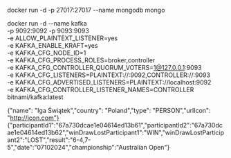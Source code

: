 docker run -d -p 27017:27017 --name mongodb mongo

docker run -d --name kafka \
-p 9092:9092 -p 9093:9093 \
-e ALLOW_PLAINTEXT_LISTENER=yes \
-e KAFKA_ENABLE_KRAFT=yes \
-e KAFKA_CFG_NODE_ID=1 \
-e KAFKA_CFG_PROCESS_ROLES=broker,controller \
-e KAFKA_CFG_CONTROLLER_QUORUM_VOTERS=1@127.0.0.1:9093 \
-e KAFKA_CFG_LISTENERS=PLAINTEXT://:9092,CONTROLLER://:9093 \
-e KAFKA_CFG_ADVERTISED_LISTENERS=PLAINTEXT://localhost:9092 \
-e KAFKA_CFG_CONTROLLER_LISTENER_NAMES=CONTROLLER \
bitnami/kafka:latest


{"name": "Iga Świątek","country": "Poland","type": "PERSON","urlIcon": "http://icon.com"}
{"participantId1":"67a730dcae1e04614ed13b61","participantId2":"67a730dcae1e04614ed13b62","winDrawLostParticipant1":"WIN","winDrawLostParticipant2":"LOST","result":"6-4,7-5","date":"07102024","championship":"Australian Open"}
